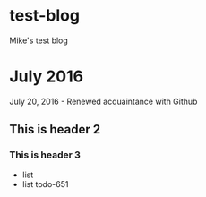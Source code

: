 # test-blog
Mike's test blog
# July 2016
July 20, 2016 - Renewed acquaintance with Github
## This is header 2
### This is header 3
* list
* list
todo-651

